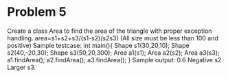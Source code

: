 # Problem 5
Create a class Area to find the area of the triangle with proper exception handling. area=s1+s2+s3/(s1-s2)*(s2*s3) (All size must be less than 100 and positive) 
Sample testcase:
int main(){
Shape s1(30,20,10);
Shape s2(40,-20,30);
Shape s3(50,20,300);
Area a1(s1);
Area a2(s2);
Area a3(s3);
a1.findArea();
a2.findArea();
a3.findArea();
}
Sample output:
0.6
Negative s2 
Larger s3.
